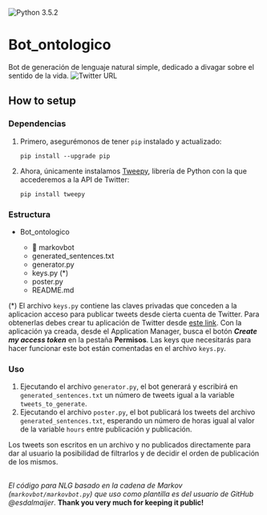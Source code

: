 ![Python 3.5.2](https://img.shields.io/badge/python-3.5.2-blue.svg)

# Bot_ontologico

Bot de generación de lenguaje natural simple, dedicado  a divagar sobre el sentido de la vida. ![Twitter URL](https://img.shields.io/twitter/url/https/twitter.com/fold_left.svg?style=social&label=Follow%20%40Bot_ontologico)




## How to setup

### Dependencias

1. Primero, asegurémonos de tener `pip` instalado y actualizado:

    ```
    pip install --upgrade pip
    ```
    
1. Ahora, únicamente instalamos [Tweepy](http://www.tweepy.org/), librería de Python con la que accederemos a la API de Twitter:

    ```
    pip install tweepy
    ```
    
    
### Estructura

- Bot_ontologico

  - :file_folder: markovbot 
  - generated_sentences.txt
  - generator.py
  - keys.py (*)
  - poster.py
  - README.md
  
(*) El archivo `keys.py` contiene las claves privadas que conceden a la aplicacion acceso para publicar tweets desde cierta cuenta de Twitter.
  Para obtenerlas debes crear tu aplicación de Twitter desde [este link](https://www.digitalocean.com/community/tutorials/how-to-create-a-twitter-app). Con la aplicación ya creada, desde el Application Manager, busca el botón _**Create my access token**_ en la pestaña **Permisos**. 
  Las keys que necesitarás para hacer funcionar este bot están comentadas en el archivo `keys.py`.


### Uso

1. Ejecutando el archivo `generator.py`, el bot generará y escribirá en `generated_sentences.txt` un número de tweets igual a la variable `tweets_to_generate`. 
1. Ejecutando el archivo `poster.py`, el bot publicará los tweets del archivo `generated_sentences.txt`, esperando un número de horas igual al valor de la variable `hours` entre publicación y publicación.

Los tweets son escritos en un archivo y no publicados directamente para dar al usuario la posibilidad de filtrarlos y de decidir el orden de publicación de los mismos.

##

*El código para NLG basado en la cadena de Markov (`markovbot/markovbot.py`) que uso como plantilla es del usuario de GitHub @esdalmaijer*.
**Thank you very much for keeping it public!**
